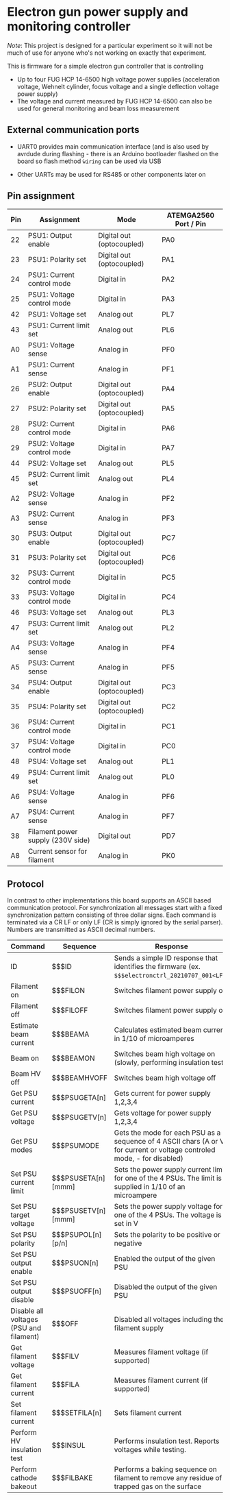 # Electron gun power supply and monitoring controller

_Note_: This project is designed for a particular experiment so it will not
be much of use for anyone who's not working on exactly that experiment.

This is firmware for a simple electron gun controller that is controlling

* Up to four FUG HCP 14-6500 high voltage power supplies (acceleration
  voltage, Wehnelt cylinder, focus voltage and a single deflection voltage
  power supply)
* The voltage and current measured by FUG HCP 14-6500 can also be used for
  general monitoring and beam loss measurement

## External communication ports

* UART0 provides main communication interface (and is also used by avrdude
  during flashing - there is an Arduino bootloader flashed on the board so
  flash method ```ẁiring``` can be used via USB

* Other UARTs may be used for RS485 or other components later on

## Pin assignment

| Pin | Assignment                          | Mode                      | ATEMGA2560 Port / Pin |
| --- | ----------------------------------- | ------------------------- | --------------------- |
| 22  | PSU1: Output enable                 | Digital out (optocoupled) | PA0                   |
| 23  | PSU1: Polarity set                  | Digital out (optocoupled) | PA1                   |
| 24  | PSU1: Current control mode          | Digital in                | PA2                   |
| 25  | PSU1: Voltage control mode          | Digital in                | PA3                   |
| 42  | PSU1: Voltage set                   | Analog out                | PL7                   |
| 43  | PSU1: Current limit set             | Analog out                | PL6                   |
| A0  | PSU1: Voltage sense                 | Analog in                 | PF0                   |
| A1  | PSU1: Current sense                 | Analog in                 | PF1                   |
| 26  | PSU2: Output enable                 | Digital out (optocoupled) | PA4                   |
| 27  | PSU2: Polarity set                  | Digital out (optocoupled) | PA5                   |
| 28  | PSU2: Current control mode          | Digital in                | PA6                   |
| 29  | PSU2: Voltage control mode          | Digital in                | PA7                   |
| 44  | PSU2: Voltage set                   | Analog out                | PL5                   |
| 45  | PSU2: Current limit set             | Analog out                | PL4                   |
| A2  | PSU2: Voltage sense                 | Analog in                 | PF2                   |
| A3  | PSU2: Current sense                 | Analog in                 | PF3                   |
| 30  | PSU3: Output enable                 | Digital out (optocoupled) | PC7                   |
| 31  | PSU3: Polarity set                  | Digital out (optocoupled) | PC6                   |
| 32  | PSU3: Current control mode          | Digital in                | PC5                   |
| 33  | PSU3: Voltage control mode          | Digital in                | PC4                   |
| 46  | PSU3: Voltage set                   | Analog out                | PL3                   |
| 47  | PSU3: Current limit set             | Analog out                | PL2                   |
| A4  | PSU3: Voltage sense                 | Analog in                 | PF4                   |
| A5  | PSU3: Current sense                 | Analog in                 | PF5                   |
| 34  | PSU4: Output enable                 | Digital out (optocoupled) | PC3                   |
| 35  | PSU4: Polarity set                  | Digital out (optocoupled) | PC2                   |
| 36  | PSU4: Current control mode          | Digital in                | PC1                   |
| 37  | PSU4: Voltage control mode          | Digital in                | PC0                   |
| 48  | PSU4: Voltage set                   | Analog out                | PL1                   |
| 49  | PSU4: Current limit set             | Analog out                | PL0                   |
| A6  | PSU4: Voltage sense                 | Analog in                 | PF6                   |
| A7  | PSU4: Current sense                 | Analog in                 | PF7                   |
| 38  | Filament power supply (230V side)   | Digital out               | PD7                   |
| A8  | Current sensor for filament         | Analog in                 | PK0                   |

## Protocol

In contrast to other implementations this board supports an ASCII based
communication protocol. For synchronization all messages start with a
fixed synchronization pattern consisting of three dollar signs. Each command
is terminated via a CR LF or only LF (CR is simply ignored by the serial
parser). Numbers are transmitted as ASCII decimal numbers.

| Command                                 | Sequence               | Response                                                                                                                     | Status                           |
| --------------------------------------- | ---------------------- | ---------------------------------------------------------------------------------------------------------------------------- | -------------------------------- |
| ID                                      | $$$ID<LF>              | Sends a simple ID response that identifies the firmware (ex. ```$$$electronctrl_20210707_001<LF>```)                         | working, tested                  |
| Filament on                             | $$$FILON<LF>           | Switches filament power supply on                                                                                            | working, tested                  |
| Filament off                            | $$$FILOFF<LF>          | Switches filament power supply off                                                                                           | working, tested                  |
| Estimate beam current                   | $$$BEAMA<LF>           | Calculates estimated beam current in 1/10 of microamperes                                                                    |                                  |
| Beam on                                 | $$$BEAMON<LF>          | Switches beam high voltage on (slowly, performing insulation test)                                                           | working, tested                  |
| Beam HV off                             | $$$BEAMHVOFF<LF>       | Switches beam high voltage off                                                                                               | working, tested                  |
| Get PSU current                         | $$$PSUGETA[n]<LF>      | Gets current for power supply 1,2,3,4                                                                                        | working, tested                  |
| Get PSU voltage                         | $$$PSUGETV[n]<LF>      | Gets voltage for power supply 1,2,3,4                                                                                        | working, tested                  |
| Get PSU modes                           | $$$PSUMODE<LF>         | Gets the mode for each PSU as a sequence of 4 ASCII chars (A or V for current or voltage controled mode, - for disabled)     | working, tested                  |
| Set PSU current limit                   | $$$PSUSETA[n][mmm]<LF> | Sets the power supply current limit for one of the 4 PSUs. The limit is supplied in 1/10 of an microampere                   | working, tested                  |
| Set PSU target voltage                  | $$$PSUSETV[n][mmm]<LF> | Sets the power supply voltage for one of the 4 PSUs. The voltage is set in V                                                 | working, tested                  |
| Set PSU polarity                        | $$$PSUPOL[n][p/n]<LF>  | Sets the polarity to be positive or negative                                                                                 | working, tested                  |
| Set PSU output enable                   | $$$PSUON[n]<LF>        | Enabled the output of the given PSU                                                                                          | working, tested                  |
| Set PSU output disable                  | $$$PSUOFF[n]<LF>       | Disabled the output of the given PSU                                                                                         | working, tested                  |
| Disable all voltages (PSU and filament) | $$$OFF<LF>             | Disabled all voltages including the filament supply                                                                          | working, tested                  |
| Get filament voltage                    | $$$FILV<LF>            | Measures filament voltage (if supported)                                                                                     |                                  |
| Get filament current                    | $$$FILA<LF>            | Measures filament current (if supported)                                                                                     |                                  |
| Set filament current                    | $$$SETFILA[n]<LF>      | Sets filament current                                                                                                        | working, tested (w. dutycycle)   |
| Perform HV insulation test              | $$$INSUL<LF>           | Performs insulation test. Reports voltages while testing.                                                                    | working, tested                  |
| Perform cathode bakeout                 | $$$FILBAKE<LF>         | Performs a baking sequence on filament to remove any residue of trapped gas on the surface                                   |                                  |
